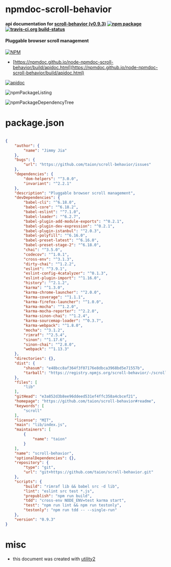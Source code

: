 # npmdoc-scroll-behavior

#### api documentation for  [scroll-behavior (v0.9.3)](https://github.com/taion/scroll-behavior#readme)  [![npm package](https://img.shields.io/npm/v/npmdoc-scroll-behavior.svg?style=flat-square)](https://www.npmjs.org/package/npmdoc-scroll-behavior) [![travis-ci.org build-status](https://api.travis-ci.org/npmdoc/node-npmdoc-scroll-behavior.svg)](https://travis-ci.org/npmdoc/node-npmdoc-scroll-behavior)

#### Pluggable browser scroll management

[![NPM](https://nodei.co/npm/scroll-behavior.png?downloads=true&downloadRank=true&stars=true)](https://www.npmjs.com/package/scroll-behavior)

- [https://npmdoc.github.io/node-npmdoc-scroll-behavior/build/apidoc.html](https://npmdoc.github.io/node-npmdoc-scroll-behavior/build/apidoc.html)

[![apidoc](https://npmdoc.github.io/node-npmdoc-scroll-behavior/build/screenCapture.buildCi.browser.%252Ftmp%252Fbuild%252Fapidoc.html.png)](https://npmdoc.github.io/node-npmdoc-scroll-behavior/build/apidoc.html)

![npmPackageListing](https://npmdoc.github.io/node-npmdoc-scroll-behavior/build/screenCapture.npmPackageListing.svg)

![npmPackageDependencyTree](https://npmdoc.github.io/node-npmdoc-scroll-behavior/build/screenCapture.npmPackageDependencyTree.svg)



# package.json

```json

{
    "author": {
        "name": "Jimmy Jia"
    },
    "bugs": {
        "url": "https://github.com/taion/scroll-behavior/issues"
    },
    "dependencies": {
        "dom-helpers": "^3.0.0",
        "invariant": "^2.2.1"
    },
    "description": "Pluggable browser scroll management",
    "devDependencies": {
        "babel-cli": "^6.18.0",
        "babel-core": "^6.18.2",
        "babel-eslint": "^7.1.0",
        "babel-loader": "^6.2.7",
        "babel-plugin-add-module-exports": "^0.2.1",
        "babel-plugin-dev-expression": "^0.2.1",
        "babel-plugin-istanbul": "^2.0.3",
        "babel-polyfill": "^6.16.0",
        "babel-preset-latest": "^6.16.0",
        "babel-preset-stage-2": "^6.18.0",
        "chai": "^3.5.0",
        "codecov": "^1.0.1",
        "cross-env": "^3.1.3",
        "dirty-chai": "^1.2.2",
        "eslint": "^3.9.1",
        "eslint-config-4catalyzer": "^0.1.3",
        "eslint-plugin-import": "^1.16.0",
        "history": "^2.1.2",
        "karma": "^1.3.0",
        "karma-chrome-launcher": "^2.0.0",
        "karma-coverage": "^1.1.1",
        "karma-firefox-launcher": "^1.0.0",
        "karma-mocha": "^1.2.0",
        "karma-mocha-reporter": "^2.2.0",
        "karma-sinon-chai": "^1.2.4",
        "karma-sourcemap-loader": "^0.3.7",
        "karma-webpack": "^1.8.0",
        "mocha": "^3.1.2",
        "rimraf": "^2.5.4",
        "sinon": "^1.17.6",
        "sinon-chai": "^2.8.0",
        "webpack": "^1.13.3"
    },
    "directories": {},
    "dist": {
        "shasum": "e48bcc8af364f3f07176e8dbca3968bd5e71557b",
        "tarball": "https://registry.npmjs.org/scroll-behavior/-/scroll-behavior-0.9.3.tgz"
    },
    "files": [
        "lib"
    ],
    "gitHead": "e3a852d3b8ee96ddeed531ef4ffc358a4cbcef21",
    "homepage": "https://github.com/taion/scroll-behavior#readme",
    "keywords": [
        "scroll"
    ],
    "license": "MIT",
    "main": "lib/index.js",
    "maintainers": [
        {
            "name": "taion"
        }
    ],
    "name": "scroll-behavior",
    "optionalDependencies": {},
    "repository": {
        "type": "git",
        "url": "git+https://github.com/taion/scroll-behavior.git"
    },
    "scripts": {
        "build": "rimraf lib && babel src -d lib",
        "lint": "eslint src test *.js",
        "prepublish": "npm run build",
        "tdd": "cross-env NODE_ENV=test karma start",
        "test": "npm run lint && npm run testonly",
        "testonly": "npm run tdd -- --single-run"
    },
    "version": "0.9.3"
}
```



# misc
- this document was created with [utility2](https://github.com/kaizhu256/node-utility2)

